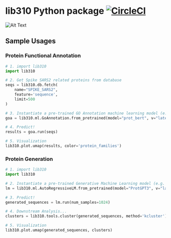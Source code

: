 # lib310 Python package [![CircleCI](https://dl.circleci.com/status-badge/img/gh/310-ai/lib310/tree/master.svg?style=shield)](https://dl.circleci.com/status-badge/redirect/gh/310-ai/lib310/tree/master)

![Alt Text](media/logo.png)

## Sample Usages

### Protein Functional Annotation

```python
# 1. import lib310 
import lib310

# 2. Get Spike SARS2 related proteins from database
seqs = lib310.db.fetch(
    name="SPIKE_SARS2",
    feature='sequence',
    limit=500
)

# 3. Instantiate a pre-trained GO Annotation machine learning model (e.g. TALE)
goa = lib310.ml.GoAnnotation.from_pretrained(model="prot_bert", v="latest")

# 4. Predict!
results = goa.run(seqs)

# 5. Visualization
lib310.plot.umap(results, color='protein_families')
```

### Protein Generation

```python
# 1. import lib310 
import lib310

# 2. Instantiate a pre-trained Generative Machine Learning model (e.g. GPT3)
lm = lib310.ml.AutoRegressiveLM.from_pretrained(model="ProtGPT3", v="latest")

# 3. Predict!
generated_sequences = lm.run(num_samples=1024)

# 4. Downstream Analysis...
clusters = lib310.tools.cluster(generated_sequences, method='kcluster')

# 5. Visualization
lib310.plot.umap(generated_sequences, clusters)
```



